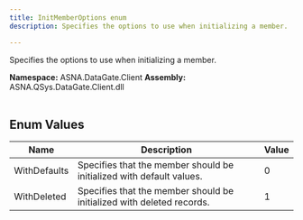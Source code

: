 ```yaml
---
title: InitMemberOptions enum
description: Specifies the options to use when initializing a member.

---
```


Specifies the options to use when initializing a member.

**Namespace:** ASNA.DataGate.Client
**Assembly:** ASNA.QSys.DataGate.Client.dll
<br>
<br>

## Enum Values

| Name | Description | Value
| --- | --- | --- 
| WithDefaults | Specifies that the member should be initialized with default values. | 0 |
| WithDeleted | Specifies that the member should be initialized with deleted records. | 1 |
